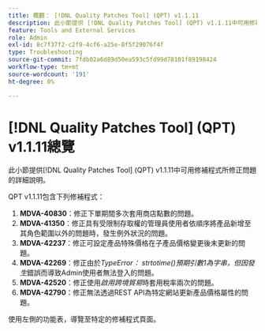 ```yaml
---
title: 概觀： [!DNL Quality Patches Tool] (QPT) v1.1.11
description: 此小節提供 [!DNL Quality Patches Tool] (QPT) v1.1.11中可用修補程式所修正問題的詳細說明。
feature: Tools and External Services
role: Admin
exl-id: 8c7f37f2-c2f9-4cf6-a25e-8f5f29076f4f
type: Troubleshooting
source-git-commit: 7fdb02a6d89d50ea593c5fd99d78101f89198424
workflow-type: tm+mt
source-wordcount: '191'
ht-degree: 0%

---
```


# [!DNL Quality Patches Tool] (QPT) v1.1.11總覽

此小節提供[!DNL Quality Patches Tool] (QPT) v1.1.11中可用修補程式所修正問題的詳細說明。

QPT v1.1.11包含下列修補程式：

1. **MDVA-40830**：修正下單期間多次套用商店點數的問題。
1. **MDVA-41350**：修正具有受限制存取權的管理員使用者依順序將產品新增至其角色範圍以外的問題時，發生例外狀況的問題。
1. **MDVA-42237**：修正可設定產品特殊價格在子產品價格變更後未更新的問題。
1. **MDVA-42269**：修正由於&#x200B;*TypeError： strtotime()預期引數1為字串，但因發生*&#x200B;錯誤而導致Admin使用者無法登入的問題。
1. **MDVA-42520**：修正使用&#x200B;*啟用跨境貿易*&#x200B;時套用稅率兩次的問題。
1. **MDVA-42790**：修正無法透過REST API為特定網站更新產品價格屬性的問題。

使用左側的功能表，導覽至特定的修補程式頁面。
